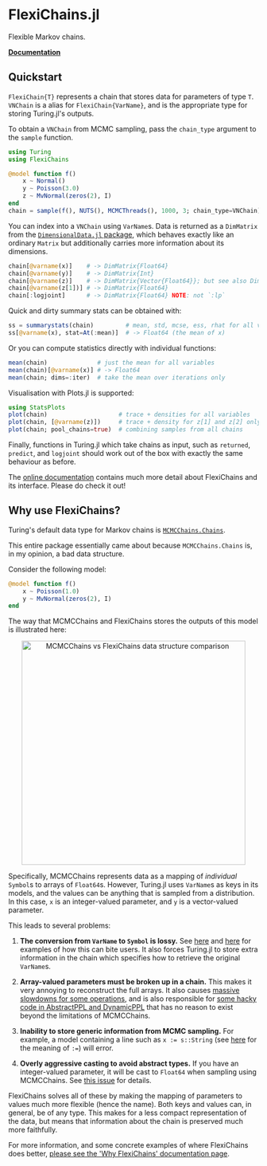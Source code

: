 # FlexiChains.jl

Flexible Markov chains.

[**Documentation**](http://pysm.dev/FlexiChains.jl/)

## Quickstart

`FlexiChain{T}` represents a chain that stores data for parameters of type `T`.
`VNChain` is a alias for `FlexiChain{VarName}`, and is the appropriate type for storing Turing.jl's outputs.

To obtain a `VNChain` from MCMC sampling, pass the `chain_type` argument to the `sample` function.

```julia
using Turing
using FlexiChains

@model function f()
    x ~ Normal()
    y ~ Poisson(3.0)
    z ~ MvNormal(zeros(2), I)
end
chain = sample(f(), NUTS(), MCMCThreads(), 1000, 3; chain_type=VNChain)
```

You can index into a `VNChain` using `VarName`s.
Data is returned as a `DimMatrix` from the [`DimensionalData.jl` package](https://rafaqz.github.io/DimensionalData.jl/), which behaves exactly like an ordinary `Matrix` but additionally carries more information about its dimensions.

```julia
chain[@varname(x)]    # -> DimMatrix{Float64}
chain[@varname(y)]    # -> DimMatrix{Int}
chain[@varname(z)]    # -> DimMatrix{Vector{Float64}}; but see also DimensionalDistributions.jl
chain[@varname(z[1])] # -> DimMatrix{Float64}
chain[:logjoint]      # -> DimMatrix{Float64} NOTE: not `:lp`
```

Quick and dirty summary stats can be obtained with:

```julia
ss = summarystats(chain)         # mean, std, mcse, ess, rhat for all variables
ss[@varname(x), stat=At(:mean)]  # -> Float64 (the mean of x)
```

Or you can compute statistics directly with individual functions:

```julia
mean(chain)              # just the mean for all variables
mean(chain)[@varname(x)] # -> Float64
mean(chain; dims=:iter)  # take the mean over iterations only
```

Visualisation with Plots.jl is supported:

```julia
using StatsPlots
plot(chain)                    # trace + densities for all variables
plot(chain, [@varname(z)])     # trace + density for z[1] and z[2] only
plot(chain; pool_chains=true)  # combining samples from all chains
```

Finally, functions in Turing.jl which take chains as input, such as `returned`, `predict`, and `logjoint` should work out of the box with exactly the same behaviour as before.

The [online documentation](https://pysm.dev/FlexiChains.jl) contains much more detail about FlexiChains and its interface.
Please do check it out!

## Why use FlexiChains?

Turing's default data type for Markov chains is [`MCMCChains.Chains`](https://turinglang.org/MCMCChains.jl/stable/).

This entire package essentially came about because `MCMCChains.Chains` is, in my opinion, a bad data structure.

Consider the following model:

```julia
@model function f()
    x ~ Poisson(1.0)
    y ~ MvNormal(zeros(2), I)
end
```

The way that MCMCChains and FlexiChains stores the outputs of this model is illustrated here:

<div align="center">
<img width="450" alt="MCMCChains vs FlexiChains data structure comparison" src="https://github.com/user-attachments/assets/4fbbc925-d4c3-41c7-9d6a-e83503fdb349" />
</div>

Specifically, MCMCChains represents data as a mapping of _individual_ `Symbol`s to arrays of `Float64`s.
However, Turing.jl uses `VarName`s as keys in its models, and the values can be anything that is sampled from a distribution.
In this case, `x` is an integer-valued parameter, and `y` is a vector-valued parameter.

This leads to several problems:

1. **The conversion from `VarName` to `Symbol` is lossy.** See [here](https://github.com/TuringLang/MCMCChains.jl/issues/469) and [here](https://github.com/TuringLang/MCMCChains.jl/issues/470) for examples of how this can bite users. It also forces Turing.jl to store extra information in the chain which specifies how to retrieve the original `VarName`s.

1. **Array-valued parameters must be broken up in a chain.** This makes it very annoying to reconstruct the full arrays. It also causes [massive slowdowns for some operations](https://github.com/TuringLang/DynamicPPL.jl/issues/1019), and is also responsible for [some hacky code in AbstractPPL and DynamicPPL](https://github.com/TuringLang/AbstractPPL.jl/pull/125) that has no reason to exist beyond the limitations of MCMCChains.

1. **Inability to store generic information from MCMC sampling.** For example, a model containing a line such as `x := s::String` (see [here](https://turinglang.org/docs/usage/tracking-extra-quantities/) for the meaning of `:=`) will error.

1. **Overly aggressive casting to avoid abstract types.** If you have an integer-valued parameter, it will be cast to `Float64` when sampling using MCMCChains. See [this issue](https://github.com/TuringLang/Turing.jl/issues/2666) for details.

FlexiChains solves all of these by making the mapping of parameters to values much more flexible (hence the name).
Both keys and values can, in general, be of any type.
This makes for a less compact representation of the data, but means that information about the chain is preserved much more faithfully.

For more information, and some concrete examples of where FlexiChains does better, [please see the 'Why FlexiChains' documentation page](https://pysm.dev/FlexiChains.jl/stable/why/).
